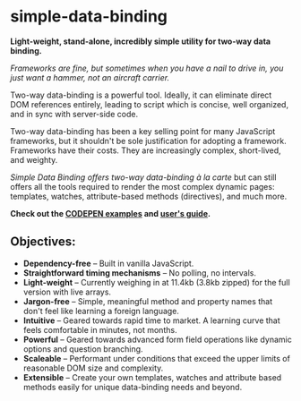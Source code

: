 # simple-data-binding
<strong>Light-weight, stand-alone, incredibly simple utility for two-way data binding.</strong>

<em>Frameworks are fine, but sometimes when you have a nail to drive in, you just want a hammer, not an aircraft carrier.</em>
<p>
Two-way data-binding is a powerful tool.  Ideally, it can eliminate direct DOM references entirely, leading to script which is concise, well organized, and in sync with server-side code.
</p>
<p>
Two-way data-binding has been a key selling point for many JavaScript frameworks, but it shouldn't be sole justification for adopting a framework. Frameworks have their costs.  They are increasingly complex, short-lived, and weighty.
</p>
<p>
<em>Simple Data Binding offers two-way data-binding à la carte </em> but can still offers all the tools required to render the most complex dynamic pages:  templates, watches, attribute-based methods (directives), and much more.
</p>
<p>
<strong>Check out the <a href="https://avramlavinsky.github.io/simple-data-binding/examples/examples.html">CODEPEN examples</a> and <a href="https://avramlavinsky.github.io/simple-data-binding/docs/guide.html">user's guide</a>.</strong>
</p>

<h2>Objectives:</h2>

<ul>
  <li>
  <strong>Dependency-free</strong> – Built in vanilla JavaScript. 
  </li>
  <li>
  <strong>Straightforward timing mechanisms</strong> – No polling, no intervals. 
  </li>
  <li>
  <strong>Light-weight</strong> – Currently weighing in at 11.4kb (3.8kb zipped) for the full version with live arrays.
  </li>
  <li>
  <strong>Jargon-free</strong> – Simple, meaningful method and property names that don't feel like learning a foreign language. 
  </li>
  <li>
  <strong>Intuitive</strong> – Geared towards rapid time to market.  A learning curve that feels comfortable in minutes, not months. 
  </li>
  <li>
  <strong>Powerful</strong> – Geared towards advanced form field operations like dynamic options and question branching.
  </li>
  <li>
  <strong>Scaleable</strong> – Performant under conditions that exceed the upper limits of reasonable DOM size and complexity.
  </li>
  <li>
  <strong>Extensible</strong> – Create your own templates, watches and attribute based methods easily for unique data-binding needs and beyond.
  </li>
</ul>
